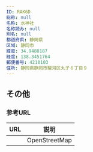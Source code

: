 ```yaml
---
ID: RAK6D
総称: null
名称: 水神社
名称読み: null
別名: null
都道府県: 静岡県
区域: 静岡市
緯度: 34.9488187
経度: 138.3451764
郵便番号: 4210103
住所: 静岡県静岡市駿河区丸子６丁目９
---
```


## その他

### 参考URL

| URL | 説明          |
| --- | ------------- |
|     | OpenStreetMap |
